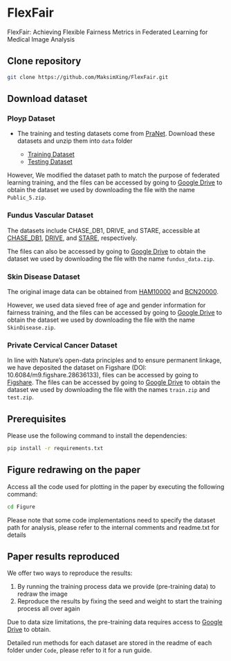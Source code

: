 # FlexFair

FlexFair: Achieving Flexible Fairness Metrics in Federated Learning for Medical Image Analysis

## Clone repository

```bash
git clone https://github.com/MaksimXing/FlexFair.git
```

## Download dataset

### Ployp Dataset

- The training and testing datasets come from [PraNet](https://github.com/DengPingFan/PraNet). Download these datasets and unzip them into `data` folder

  - [Training Dataset](https://drive.google.com/file/d/1lODorfB33jbd-im-qrtUgWnZXxB94F55/view?usp=sharing)
  - [Testing Dataset](https://drive.google.com/file/d/1o8OfBvYE6K-EpDyvzsmMPndnUMwb540R/view?usp=sharing)

However, We modified the dataset path to match the purpose of federated learning training, and the files can be accessed by going to [Google Drive](https://drive.google.com/drive/folders/1RXtECSl5GoULQD_WE0cecGo1KrtBwx6x?usp=sharing) to obtain the dataset we used by downloading the file with the name `Public_5.zip`.

### Fundus Vascular Dataset

The datasets include CHASE\_DB1, DRIVE, and STARE, accessible at [CHASE_DB1](https://www.kaggle.com/datasets/khoongweihao/chasedb1), [DRIVE](https://www.kaggle.com/datasets/andrewmvd/drive-digital-retinal-images-for-vessel-extraction), and [STARE](https://paperswithcode.com/dataset/stare), respectively.

The files can also be accessed by going to [Google Drive](https://drive.google.com/drive/folders/1RXtECSl5GoULQD_WE0cecGo1KrtBwx6x?usp=sharing) to obtain the dataset we used by downloading the file with the name `fundus_data.zip`.

### Skin Disease Dataset

The original image data can be obtained from [HAM10000](https://www.kaggle.com/datasets/kmader/skin-cancer-mnist-ham10000) and [BCN20000](https://paperswithcode.com/dataset/bcn-20000).

However, we used data sieved free of age and gender information for fairness training, and the files can be accessed by going to [Google Drive](https://drive.google.com/drive/folders/1RXtECSl5GoULQD_WE0cecGo1KrtBwx6x?usp=sharing) to obtain the dataset we used by downloading the file with the name `SkinDisease.zip`.

### Private Cervical Cancer Dataset

In line with Nature’s open-data principles and to ensure permanent linkage, we have deposited the dataset on Figshare (DOI: 10.6084/m9.figshare.28636133), files can be accessed by going to [Figshare](https://doi.org/10.6084/m9.figshare.28639598). 
The files can be accessed by going to [Google Drive](https://drive.google.com/drive/folders/1RXtECSl5GoULQD_WE0cecGo1KrtBwx6x?usp=sharing) to obtain the dataset we used by downloading the file with the names `train.zip` and `test.zip`.

## Prerequisites

Please use the following command to install the dependencies:

```bash
pip install -r requirements.txt
```







## Figure redrawing on the paper

Access all the code used for plotting in the paper by executing the following command:

```bash
cd Figure
```

Please note that some code implementations need to specify the dataset path for analysis, please refer to the internal comments and readme.txt for details

## Paper results reproduced

We offer two ways to reproduce the results:

1. By running the training process data we provide (pre-training data) to redraw the image
2. Reproduce the results by fixing the seed and weight to start the training process all over again

Due to data size limitations, the pre-training data requires access to [Google Drive](https://drive.google.com/drive/folders/1RXtECSl5GoULQD_WE0cecGo1KrtBwx6x?usp=sharing) to obtain.

Detailed run methods for each dataset are stored in the readme of each folder under `Code`, please refer to it for a run guide.

